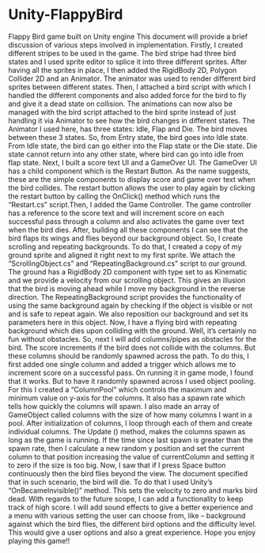 # Unity-FlappyBird
Flappy Bird game built on Unity engine
This document will provide a brief discussion of various steps involved in implementation. Firstly, I created different stripes to be used in the game. The bird stripe had three bird states and I used sprite editor to splice it into three different sprites.
After having all the sprites in place, I then added the RigidBody 2D, Polygon Collider 2D and an Animator. The animator was used to render different bird sprites between different states. Then, I attached a bird script with which I handled the different components and also added force for the bird to fly and give it a dead state on collision. The animations can now also be managed with the bird script attached to the bird sprite instead of just handling it via Animator to see how the bird changes in different states. The Animator I used here, has three states: Idle, Flap and Die. The bird moves between these 3 states. So, from Entry state, the bird goes into Idle state. From Idle state, the bird can go either into the Flap state or the Die state. Die state cannot return into any other state, where bird can go into idle from flap state. 
Next, I built a score text UI and a GameOver UI. The GameOver UI has a child component which is the Restart Button. As the name suggests, these are the simple components to display score and game over text when the bird collides. The restart button allows the user to play again by clicking the restart button by calling the OnClick() method which runs the “Restart.cs” script.Then, I added the Game Controller. The game controller has a reference to the score text and will increment score on each successful pass through a column and also activates the game over text when the bird dies.
After, building all these components I can see that the bird flaps its wings and flies beyond our background object. So, I create scrolling and repeating backgrounds. To do that, I created a copy of my ground sprite and aligned it right next to my first sprite. We attach the “ScrollingObject.cs” and “RepeatingBackground.cs” script to our ground. The ground has a RigidBody 2D component with type set to as Kinematic and we provide a velocity from our scrolling object. This gives an illusion that the bird is moving ahead while I move my background in the reverse direction. The RepeatingBackground script provides the functionality of using the same background again by checking if the object is visible or not and is safe to repeat again. We also reposition our background and set its parameters here in this object. 
Now, I have a flying bird with repeating background which dies upon colliding with the ground.
Well, it’s certainly no fun without obstacles. So, next I will add columns/pipes as obstacles for the bird. The score increments if the bird does not collide with the columns. But these columns should be randomly spawned across the path. To do this, I first added one single column and added a trigger which allows me to increment score on a successful pass. 
On running it in game mode, I found that it works. But to have it randomly spawned across I used object pooling. For this I created a “ColumnPool” which controls the maximum and minimum value on y-axis for the columns. It also has a spawn rate which tells how quickly the columns will spawn. I also made an array of GameObject called columns with the size of how many columns I want in a pool. After initialization of columns, I loop through each of them and create individual columns. The Update () method, makes the columns spawn as long as the game is running. If the time since last spawn is greater than the spawn rate, then I calculate a new random y position and set the current column to that position increasing the value of currentColumn and setting it to zero if the size is too big. 
Now, I saw that if I press Space button continuously then the bird flies beyond the view. The document specified that in such scenario, the bird will die. To do that I used Unity’s “OnBecameInvisible()” method. This sets the velocity to zero and marks bird dead. 
With regards to the future scope, I can add a functionality to keep track of high score. I will add sound effects to give a better experience and a menu with various setting the user can choose from, like – background against which the bird flies, the different bird options and the difficulty level.
This would give a user options and also a great experience.
Hope you enjoy playing this game!!
